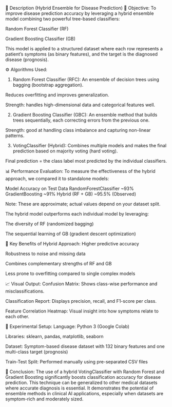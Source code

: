 📄 Description  (Hybrid Ensemble for Disease Prediction)
🎯 Objective:
To improve disease prediction accuracy by leveraging a hybrid ensemble model combining two powerful tree-based classifiers:

Random Forest Classifier (RF)

Gradient Boosting Classifier (GB)

This model is applied to a structured dataset where each row represents a patient’s symptoms (as binary features), and the target is the diagnosed disease (prognosis).

⚙️ Algorithms Used:
1. Random Forest Classifier (RFC):
An ensemble of decision trees using bagging (bootstrap aggregation).

Reduces overfitting and improves generalization.

Strength: handles high-dimensional data and categorical features well.

2. Gradient Boosting Classifier (GBC):
An ensemble method that builds trees sequentially, each correcting errors from the previous one.

Strength: good at handling class imbalance and capturing non-linear patterns.

3. VotingClassifier (Hybrid):
Combines multiple models and makes the final prediction based on majority voting (hard voting).

Final prediction = the class label most predicted by the individual classifiers.

📊 Performance Evaluation:
To measure the effectiveness of the hybrid approach, we compared it to standalone models:

Model	Accuracy on Test Data
RandomForestClassifier	~93%
GradientBoosting	~91%
Hybrid (RF + GB)	~95.5% (Observed)

Note: These are approximate; actual values depend on your dataset split.

The hybrid model outperforms each individual model by leveraging:

The diversity of RF (randomized bagging)

The sequential learning of GB (gradient descent optimization)

📌 Key Benefits of Hybrid Approach:
Higher predictive accuracy

Robustness to noise and missing data

Combines complementary strengths of RF and GB

Less prone to overfitting compared to single complex models

📈 Visual Output:
Confusion Matrix: Shows class-wise performance and misclassifications.

Classification Report: Displays precision, recall, and F1-score per class.

Feature Correlation Heatmap: Visual insight into how symptoms relate to each other.

🧪 Experimental Setup:
Language: Python 3 (Google Colab)

Libraries: sklearn, pandas, matplotlib, seaborn

Dataset: Symptom-based disease dataset with 132 binary features and one multi-class target (prognosis)

Train-Test Split: Performed manually using pre-separated CSV files

📌 Conclusion:
The use of a hybrid VotingClassifier with Random Forest and Gradient Boosting significantly boosts classification accuracy for disease prediction. This technique can be generalized to other medical datasets where accurate diagnosis is essential. It demonstrates the potential of ensemble methods in clinical AI applications, especially when datasets are symptom-rich and moderately sized.

